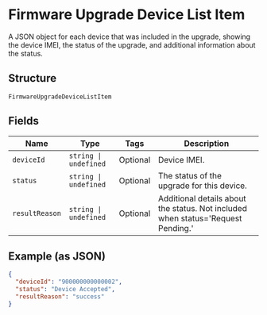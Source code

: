 
# Firmware Upgrade Device List Item

A JSON object for each device that was included in the upgrade, showing the device IMEI, the status of the upgrade, and additional information about the status.

## Structure

`FirmwareUpgradeDeviceListItem`

## Fields

| Name | Type | Tags | Description |
|  --- | --- | --- | --- |
| `deviceId` | `string \| undefined` | Optional | Device IMEI. |
| `status` | `string \| undefined` | Optional | The status of the upgrade for this device. |
| `resultReason` | `string \| undefined` | Optional | Additional details about the status. Not included when status='Request Pending.' |

## Example (as JSON)

```json
{
  "deviceId": "900000000000002",
  "status": "Device Accepted",
  "resultReason": "success"
}
```

